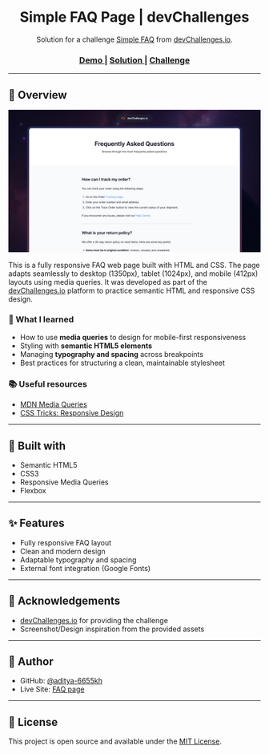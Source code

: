<h1 align="center">Simple FAQ Page | devChallenges</h1>

<div align="center">
   Solution for a challenge <a href="https://devchallenges.io/challenge/simple-faq-challenge" target="_blank">Simple FAQ</a> from <a href="http://devchallenges.io" target="_blank">devChallenges.io</a>.
</div>

<div align="center">
  <h3>
    <a href="https://your-username.github.io/simple-faq-page">
      Demo
    </a>
    <span> | </span>
    <a href="https://github.com/your-username/simple-faq-page">
      Solution
    </a>
    <span> | </span>
    <a href="https://devchallenges.io/challenge/simple-faq-challenge">
      Challenge
    </a>
  </h3>
</div>

---

## 📸 Overview

![screenshot](./thumbnail.jpg) <!-- Replace with actual screenshot filename -->

This is a fully responsive FAQ web page built with HTML and CSS. The page adapts seamlessly to desktop (1350px), tablet (1024px), and mobile (412px) layouts using media queries. It was developed as part of the [devChallenges.io](https://devchallenges.io/) platform to practice semantic HTML and responsive CSS design.

### 🧠 What I learned

- How to use **media queries** to design for mobile-first responsiveness
- Styling with **semantic HTML5 elements**
- Managing **typography and spacing** across breakpoints
- Best practices for structuring a clean, maintainable stylesheet

### 📚 Useful resources

- [MDN Media Queries](https://developer.mozilla.org/en-US/docs/Web/CSS/Media_Queries/Using_media_queries)
- [CSS Tricks: Responsive Design](https://css-tricks.com/snippets/css/media-queries-for-standard-devices/)

---

## 🔧 Built with

- Semantic HTML5
- CSS3
- Responsive Media Queries
- Flexbox

---

## ✨ Features

- Fully responsive FAQ layout
- Clean and modern design
- Adaptable typography and spacing
- External font integration (Google Fonts)

---

## 🙌 Acknowledgements

- [devChallenges.io](https://devchallenges.io/) for providing the challenge
- Screenshot/Design inspiration from the provided assets

---

## 👤 Author

- GitHub: [@aditya-6655kh](https://github.com/aditya-6655kh)
- Live Site: [FAQ page]((https://aditya-6655kh.github.io/FAQ-page/))

---

## 📝 License

This project is open source and available under the [MIT License](LICENSE).

